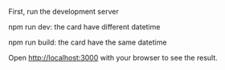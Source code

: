 

First, run the development server

npm run dev:
the card have different datetime

 npm run build: 
the card have the same datetime


Open [http://localhost:3000](http://localhost:3000) with your browser to see the result.


